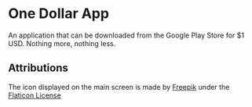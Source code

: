 # One Dollar App

An application that can be downloaded from the Google Play Store for $1 USD. Nothing more, nothing less.

## Attributions

The icon displayed on the main screen is made by [Freepik](https://www.flaticon.com/authors/freepik) under the [Flaticon License](https://file000.flaticon.com/downloads/license/license.pdf)
